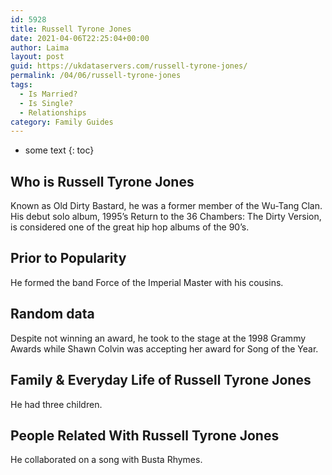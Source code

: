 ```yaml
---
id: 5928
title: Russell Tyrone Jones
date: 2021-04-06T22:25:04+00:00
author: Laima
layout: post
guid: https://ukdataservers.com/russell-tyrone-jones/
permalink: /04/06/russell-tyrone-jones
tags:
  - Is Married?
  - Is Single?
  - Relationships
category: Family Guides
---
```


* some text
{: toc}


## Who is Russell Tyrone Jones
                  
                  
                  
Known as Old Dirty Bastard, he was a former member of the Wu-Tang Clan. His debut solo album, 1995&#8217;s Return to the 36 Chambers: The Dirty Version, is considered one of the great hip hop albums of the 90&#8217;s.
                  
              
            
              
            
                
                
                
## Prior to Popularity
                  
                  
                  
He formed the band Force of the Imperial Master with his cousins.
                  
              
            
              
            
                
                
                
## Random data
                  
                  
                  
Despite not winning an award, he took to the stage at the 1998 Grammy Awards while Shawn Colvin was accepting her award for Song of the Year.
                  
              
            
              
            
                
                
                
## Family & Everyday Life of Russell Tyrone Jones
                  
                  
                  
He had three children.
                  
              
            
              
            
                
                
                
## People Related With Russell Tyrone Jones
                  
                  
                  
He collaborated on a song with Busta Rhymes.
                  
              
            
              
            
                
              
            
              
              
            
            
              
            
          
          
          